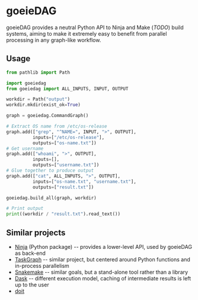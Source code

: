 # goeieDAG

goeieDAG provides a neutral Python API to Ninja and Make (_TODO_) build systems, aiming to
make it extremely easy to benefit from parallel processing in any graph-like workflow.


## Usage

```python
from pathlib import Path

import goeiedag
from goeiedag import ALL_INPUTS, INPUT, OUTPUT

workdir = Path("output")
workdir.mkdir(exist_ok=True)

graph = goeiedag.CommandGraph()

# Extract OS name from /etc/os-release
graph.add(["grep", "^NAME=", INPUT, ">", OUTPUT],
          inputs=["/etc/os-release"],
          outputs=["os-name.txt"])
# Get username
graph.add(["whoami", ">", OUTPUT],
          inputs=[],
          outputs=["username.txt"])
# Glue together to produce output
graph.add(["cat", ALL_INPUTS, ">", OUTPUT],
          inputs=["os-name.txt", "username.txt"],
          outputs=["result.txt"])

goeiedag.build_all(graph, workdir)

# Print output
print((workdir / "result.txt").read_text())
```


## Similar projects

- [Ninja](https://pypi.org/project/ninja/) (Python package) -- provides a lower-level API,
  used by goeieDAG as back-end
- [TaskGraph](https://github.com/natcap/taskgraph/) -- similar project, but centered around
  Python functions and in-process parallelism
- [Snakemake](https://snakemake.github.io/) -- similar goals, but a stand-alone tool rather
  than a library
- [Dask](https://dask.org/) -- different execution model, caching of intermediate results
  is left up to the user
- [doit](https://pydoit.org/)

